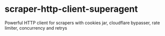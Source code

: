 # scraper-http-client-superagent
Powerful HTTP client for scrapers with cookies jar, cloudflare bypasser, rate limiter, concurrency and retrys
